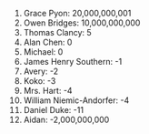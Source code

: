 <DOCTYPE HTML>

  <title>Global Owen Points Rankings</title>

<ol>
  <li>Grace Pyon: 20,000,000,001 </li>
  <li>Owen Bridges: 10,000,000,000</li>
  <li>Thomas Clancy: 5</li>
  <li>Alan Chen: 0</li>
  <li>Michael: 0</li>
  <li>James Henry Southern: -1</li>
  <li>Avery: -2</li>
  <li>Koko: -3</li>
  <li>Mrs. Hart: -4</li>
  <li>William Niemic-Andorfer: -4</li>
  <li>Daniel Duke: -11</li>
  <li>Aidan: -2,000,000,000</li>
</ol>
